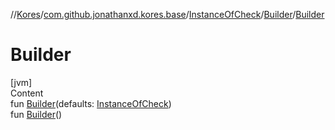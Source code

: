 //[Kores](../../../index.md)/[com.github.jonathanxd.kores.base](../../index.md)/[InstanceOfCheck](../index.md)/[Builder](index.md)/[Builder](-builder.md)



# Builder  
[jvm]  
Content  
fun [Builder](-builder.md)(defaults: [InstanceOfCheck](../index.md))  
fun [Builder](-builder.md)()  



